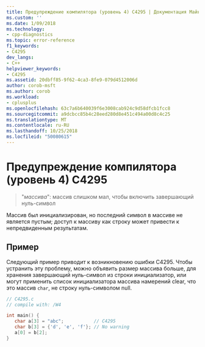 ```yaml
---
title: Предупреждение компилятора (уровень 4) C4295 | Документация Майкрософт
ms.custom: ''
ms.date: 1/09/2018
ms.technology:
- cpp-diagnostics
ms.topic: error-reference
f1_keywords:
- C4295
dev_langs:
- C++
helpviewer_keywords:
- C4295
ms.assetid: 20dbff85-9f62-4ca3-8fe9-079d4512006d
author: corob-msft
ms.author: corob
ms.workload:
- cplusplus
ms.openlocfilehash: 63c7a6b640039f6e3008cab924c9d58dfcb1fcc8
ms.sourcegitcommit: a9dcbcc85b4c28eed280d8e451c494a00d8c4c25
ms.translationtype: MT
ms.contentlocale: ru-RU
ms.lasthandoff: 10/25/2018
ms.locfileid: "50080615"
---
```

# <a name="compiler-warning-level-4-c4295"></a>Предупреждение компилятора (уровень 4) C4295

> "*массива*": массив слишком мал, чтобы включить завершающий нуль-символ

Массив был инициализирован, но последний символ в массиве не является пустым; доступ к массиву как строку может привести к непредвиденным результатам.

## <a name="example"></a>Пример

Следующий пример приводит к возникновению ошибки C4295. Чтобы устранить эту проблему, можно объявить размер массива больше, для хранения завершающий нуль-символ из строки инициализатор, или могут применить список инициализатора массива намерений clear, что это массив `char`, не строку нуль-символом null.

```C
// C4295.c
// compile with: /W4

int main() {
   char a[3] = "abc";           // C4295
   char b[3] = {'d', 'e', 'f'}; // No warning
   a[0] = b[2];
}
```

